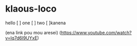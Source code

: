 # klaous-loco
 hello 
 [ ] one 
 [ ] two 
 [ ]kanena
 
 (ena link pou mou aresei) (https://www.youtube.com/watch?v=lq7d6l9UYxE)

